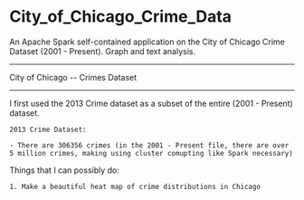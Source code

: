 # City_of_Chicago_Crime_Data
An Apache Spark self-contained application on the City of Chicago Crime Dataset (2001 - Present). Graph and text analysis.

----------------------------

City of Chicago -- Crimes Dataset

***************

I first used the 2013 Crime dataset as a subset of the entire (2001 - Present) dataset.

	2013 Crime Dataset:

	- There are 306356 crimes (in the 2001 - Present file, there are over 5 million crimes, making using cluster comupting like Spark necessary)

Things that I can possibly do:

	1. Make a beautiful heat map of crime distributions in Chicago

